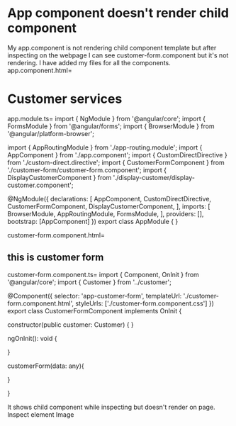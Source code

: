 
# App component doesn't render child component

My app.component is not rendering child component template but after inspecting on the webpage I can see customer-form.component but it's not rendering. I have added my files for all the components.
app.component.html=
<h1>Customer services</h1> <app-customer-form></app-customer-form> 

app.module.ts=
import { NgModule } from '@angular/core';
import { FormsModule } from '@angular/forms';
import { BrowserModule } from '@angular/platform-browser';

import { AppRoutingModule } from './app-routing.module';
import { AppComponent } from './app.component';
import { CustomDirectDirective } from './custom-direct.directive';
import { CustomerFormComponent } from './customer-form/customer-form.component';
import { DisplayCustomerComponent } from './display-customer/display-customer.component';

@NgModule({
  declarations: [
    AppComponent,
    CustomDirectDirective,
    CustomerFormComponent,
    DisplayCustomerComponent,
  ],
  imports: [
    BrowserModule,
    AppRoutingModule,
    FormsModule,
  ],
  providers: [],
  bootstrap: [AppComponent]
})
export class AppModule { }


customer-form.component.html=
<h2>this is customer form</h2>

customer-form.component.ts=
import { Component, OnInit } from '@angular/core';
import { Customer } from '../customer';

@Component({
  selector: 'app-customer-form',
  templateUrl: './customer-form.component.html',
  styleUrls: ['./customer-form.component.css']
})
export class CustomerFormComponent implements OnInit {
  

  constructor(public customer: Customer) { }

  ngOnInit(): void {
    
  }


  customerForm(data: any){
    
  }

}


It shows child component while inspecting but doesn't render on page.
Inspect element Image

        